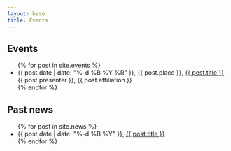 ```yaml
---
layout: base
title: Events
---
```


## Events

<ul>
  {% for post in site.events %}
    <li>
      {{ post.date | date: "%-d %B %Y %R" }}, {{ post.place }}, <a href="{{ post.url }}">{{ post.title }}</a> {{ post.presenter }}, {{ post.affiliation }}
    </li>
  {% endfor %}
</ul>

## Past news

<ul>
  {% for post in site.news %}
    <li>
      {{ post.date | date: "%-d %B %Y" }}, <a href="{{ post.url }}">{{ post.title }}</a> 
    </li>
  {% endfor %}
</ul>
